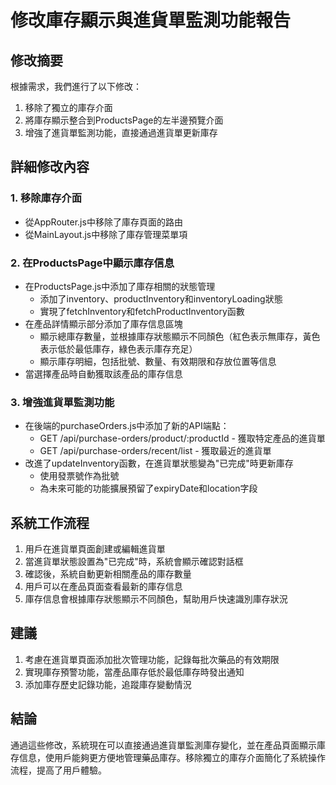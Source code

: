 # 修改庫存顯示與進貨單監測功能報告

## 修改摘要

根據需求，我們進行了以下修改：

1. 移除了獨立的庫存介面
2. 將庫存顯示整合到ProductsPage的左半邊預覽介面
3. 增強了進貨單監測功能，直接通過進貨單更新庫存

## 詳細修改內容

### 1. 移除庫存介面

- 從AppRouter.js中移除了庫存頁面的路由
- 從MainLayout.js中移除了庫存管理菜單項

### 2. 在ProductsPage中顯示庫存信息

- 在ProductsPage.js中添加了庫存相關的狀態管理
  - 添加了inventory、productInventory和inventoryLoading狀態
  - 實現了fetchInventory和fetchProductInventory函數
- 在產品詳情顯示部分添加了庫存信息區塊
  - 顯示總庫存數量，並根據庫存狀態顯示不同顏色（紅色表示無庫存，黃色表示低於最低庫存，綠色表示庫存充足）
  - 顯示庫存明細，包括批號、數量、有效期限和存放位置等信息
- 當選擇產品時自動獲取該產品的庫存信息

### 3. 增強進貨單監測功能

- 在後端的purchaseOrders.js中添加了新的API端點：
  - GET /api/purchase-orders/product/:productId - 獲取特定產品的進貨單
  - GET /api/purchase-orders/recent/list - 獲取最近的進貨單
- 改進了updateInventory函數，在進貨單狀態變為"已完成"時更新庫存
  - 使用發票號作為批號
  - 為未來可能的功能擴展預留了expiryDate和location字段

## 系統工作流程

1. 用戶在進貨單頁面創建或編輯進貨單
2. 當進貨單狀態設置為"已完成"時，系統會顯示確認對話框
3. 確認後，系統自動更新相關產品的庫存數量
4. 用戶可以在產品頁面查看最新的庫存信息
5. 庫存信息會根據庫存狀態顯示不同顏色，幫助用戶快速識別庫存狀況

## 建議

1. 考慮在進貨單頁面添加批次管理功能，記錄每批次藥品的有效期限
2. 實現庫存預警功能，當產品庫存低於最低庫存時發出通知
3. 添加庫存歷史記錄功能，追蹤庫存變動情況

## 結論

通過這些修改，系統現在可以直接通過進貨單監測庫存變化，並在產品頁面顯示庫存信息，使用戶能夠更方便地管理藥品庫存。移除獨立的庫存介面簡化了系統操作流程，提高了用戶體驗。

